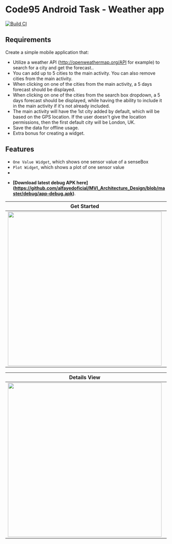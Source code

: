 # Code95 Android Task - Weather app

[![Build CI](https://github.com/Kotlin-Android-Open-Source/MVI-Coroutines-Flow/actions/workflows/build.yml/badge.svg)](https://github.com/Kotlin-Android-Open-Source/MVI-Coroutines-Flow/actions/workflows/build.yml)

## Requirements
Create a simple mobile application that:
*   Utilize a weather API (http://openweathermap.org/API for example) to search for a city and get the forecast..
*   You can add up to 5 cities to the main activity. You can also remove cities from the main activity.
*   When clicking on one of the cities from the main activity, a 5 days forecast should be displayed.
*   When clicking on one of the cities from the search box dropdown, a 5 days forecast should be displayed, while having the ability to include it in the main activity if it's not already included. 
*   The main activity will have the 1st city added by default, which will be based on the GPS location. If the user doesn't give the location permissions, then the first default city will be London, UK.
*   Save the data for offline usage.
*   Extra bonus for creating a widget.

## Features
- `One Value Widget`, which shows one sensor value of a senseBox
- `Plot Widget`, which shows a plot of one sensor value
- 
*   **[Download latest debug APK here] (https://github.com/alfayedoficial/MVI_Architecture_Design/blob/master/debug/app-debug.apk)**.


| Get Started | Loading View | Recycler View |
| --------------- | ---------------- | ---------------- |
| <img src="Screenshot_1.png" height="480"> | <img src="Screenshot_2.png" height="480"> |  <img src="Screenshot_3.png" height="480"> |

|  Details View  | WishList is Empty | Info Task  |
| ------------ | ------------ | ---------------- |
| <img src="Screenshot_4.png" height="480"> |  <img src="Screenshot_5.png" height="480"> | <img src="Screenshot_6.png" height="480"> |



<!-- Pixel 3 XL API 30 -->
